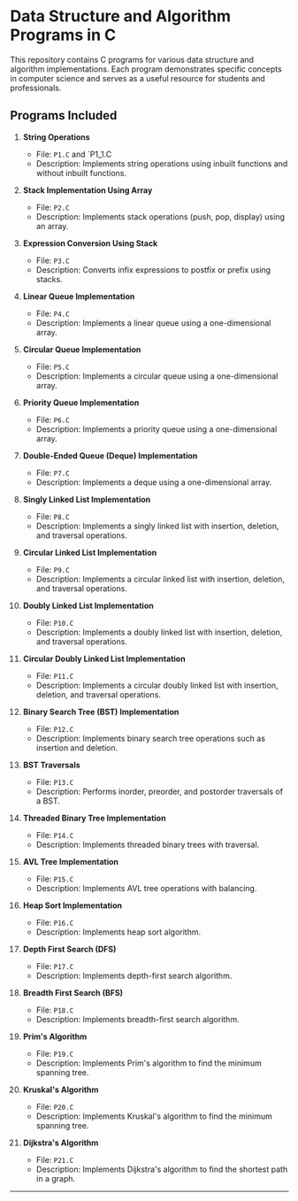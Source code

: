 # **Data Structure and Algorithm Programs in C**

This repository contains C programs for various data structure and algorithm implementations. Each program demonstrates specific concepts in computer science and serves as a useful resource for students and professionals.

## **Programs Included**

1. **String Operations**  
   - File: `P1.C`  and `P1_1.C
   - Description: Implements string operations using inbuilt functions and without inbuilt functions.

2. **Stack Implementation Using Array**  
   - File: `P2.C`  
   - Description: Implements stack operations (push, pop, display) using an array.

3. **Expression Conversion Using Stack**  
   - File: `P3.C`  
   - Description: Converts infix expressions to postfix or prefix using stacks.

4. **Linear Queue Implementation**  
   - File: `P4.C`  
   - Description: Implements a linear queue using a one-dimensional array.

5. **Circular Queue Implementation**  
   - File: `P5.C`  
   - Description: Implements a circular queue using a one-dimensional array.

6. **Priority Queue Implementation**  
   - File: `P6.C`  
   - Description: Implements a priority queue using a one-dimensional array.

7. **Double-Ended Queue (Deque) Implementation**  
   - File: `P7.C`  
   - Description: Implements a deque using a one-dimensional array.

8. **Singly Linked List Implementation**  
   - File: `P8.C`  
   - Description: Implements a singly linked list with insertion, deletion, and traversal operations.

9. **Circular Linked List Implementation**  
   - File: `P9.C`  
   - Description: Implements a circular linked list with insertion, deletion, and traversal operations.

10. **Doubly Linked List Implementation**  
    - File: `P10.C`  
    - Description: Implements a doubly linked list with insertion, deletion, and traversal operations.

11. **Circular Doubly Linked List Implementation**  
    - File: `P11.C`  
    - Description: Implements a circular doubly linked list with insertion, deletion, and traversal operations.

12. **Binary Search Tree (BST) Implementation**  
    - File: `P12.C`  
    - Description: Implements binary search tree operations such as insertion and deletion.

13. **BST Traversals**  
    - File: `P13.C`  
    - Description: Performs inorder, preorder, and postorder traversals of a BST.

14. **Threaded Binary Tree Implementation**  
    - File: `P14.C`  
    - Description: Implements threaded binary trees with traversal.

15. **AVL Tree Implementation**  
    - File: `P15.C`  
    - Description: Implements AVL tree operations with balancing.

16. **Heap Sort Implementation**  
    - File: `P16.C`  
    - Description: Implements heap sort algorithm.

17. **Depth First Search (DFS)**  
    - File: `P17.C`  
    - Description: Implements depth-first search algorithm.

18. **Breadth First Search (BFS)**  
    - File: `P18.C`  
    - Description: Implements breadth-first search algorithm.

19. **Prim's Algorithm**  
    - File: `P19.C`  
    - Description: Implements Prim's algorithm to find the minimum spanning tree.

20. **Kruskal's Algorithm**  
    - File: `P20.C`  
    - Description: Implements Kruskal's algorithm to find the minimum spanning tree.

21. **Dijkstra's Algorithm**  
    - File: `P21.C`  
    - Description: Implements Dijkstra's algorithm to find the shortest path in a graph.

---


